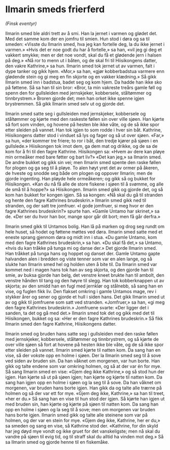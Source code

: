 # Ilmarin smeds frierferd

_(Finsk eventyr)_

Ilmarin smed ble aldri trett av å smi. Han la jernet i varmen og glødet det. Med det samme kom der en jomfru til smien. Hun stod i døra og sa til smeden: «Visste du Ilmarin smed, hva jeg kan fortelle deg, la du ikke jernet i varmen.» «Hvis det er noe godt du har å fortelle,» sa han, «vil jeg gi deg et vakkert smykke; men er det noe vondt, skal du få et glødende jern i halsen på deg.» «Nå ror to menn ut i båten, og de skal fri til Hiisikongens datter, den vakre Kathrine,» sa hun. Ilmarin smed tok jernet ut av varmen, falt i dype tanker og gikk hjem. «Mor,» sa han, «gjør kobberbadstua varmere enn glødende stein og gi meg en fin skjorte og en vakker klædning.» Så gikk Ilmarin smed inn i badstua, badet seg og kom hjem. Da hadde han ikke sko på føttene. Så sa han til sin bror: «Bror, ta min vakreste treårs gamle føll og spenn den for gullsleiden med jernskjeker, kobbersele, ståltømmer og tinnbrystrem.» Broren gjorde det; men han orket ikke spenne igjen brystremmen. Så gikk Ilmarin smed selv ut og gjorde det.

Ilmarin smed satte seg i gullsleiden med jernskjeker, kobbersele og ståltømmer og kjørte med den raskeste føllen sin over ville sjøen. Han kjørte så fort som vinden, og hovene på hesten ble ikke våte, og de så ikke spor etter sleiden på vannet. Han tok igjen to som rodde i hver sin båt. Kathrine, Hiisikongens datter stod i vinduet så lys og fager og så ut over sjøen. «Far,» sa hun, «der kommer tre friere; to ror i båt, den tredje kjører på sjøen i en gullslede.» Hiisikongen tok imot dem, ga dem mat og drikke, og de sa de kom for å fri til den fagre Kathrine. Hiisikongen sa: «Hvem av dere kan pløye min ormeåker med bare føtter og bart liv?» «Det kan jeg,» sa Ilmarin smed. De andre bukket og gikk sin vei; men Ilmarin smed spente den raske føllen for plogen og ga seg til å pløye. To alen høyt yret det av ormer på åkeren, de hveste og snodde seg både om plogen og oppover Ilmarin; men de gjorde ingenting. Han pløyde hele ormeåkeren; og gikk så og bukket for Hiisikongen. «Kan du nå få alle de store fiskene i sjøen til å svømme, og alle de små til å hoppe?» sa Hiisikongen. Ilmarin smed gikk og gjorde det, og så kom han bukket for kongen igjen. Så sa kongen: «Nå skal du gå til stranden og hente den fagre Kathrines brudeskrin.» Ilmarin smed gikk ned til stranden, og der satt tre jomfruer. «I gode jomfruer, si meg hvor er den fagre Kathrines brudeskrin?» spurte han. «Gamle Untamo har skrinet,» sa de. «Der ser du hvor han bor, mange spor går dit bort; men få går derfra.»

Ilmarin smed gikk til Untamos bolig. Han lå på marken og drog seg rundt om hele huset, så hodet og føttene møttes ved døra. Ilmarin smed satte med et eneste sprang gjennom døra og midt inn i stua. «Du gamle Untamo, kom med den fagre Kathrines brudeskrin,» sa han. «Du skal få det,» sa Untamo, «hvis du kan tråkke på tunga mi og danse der.» Det gjorde Ilmarin smed. Han tråkket på tunga hans og hoppet og danset der. Gamle Untamo gapte halvanden alen i bredden og viste tenner som var en alen lange, og så slukte han Ilmarin smed hel og holden uten å bite til. Da Ilmarin smed var kommet ned i magen hans tok han av seg skjorta, og den gjorde han til smie, av buksa gjorde han belg, det venstre kneet brukte han til ambolt, den venstre hånden til tang og den høyre til slegg. Han tok kobberknappen ut av skjorta; av den smidd han en fugl med jernklør og stålnebb, så sang han en vise, og fuglen fikk liv. Den flakset omkring i gamle Untamos mage, rev i stykker årer og sener og gjorde et hull i siden hans. Det gikk Ilmarin smed ut av og gikk til jomfruene som satt ved stranden. «Jomfruer,» sa han, «gi meg den fagre Kathrines brudeskrin.» Jomfruene svarte: «Der ligger det i sanden, ta det og gå med det.» Ilmarin smed tok det og gikk med det til Hiisikongen, bukket og sa: «Her er den fagre Kathrines brudeskrin.» Så fikk Ilmarin smed den fagre Kathrine, Hiisikongens datter.

Ilmarin smed og bruden hans satte seg i gullsleiden med den raske føllen med jernskjeker, kobbersele, ståltømmer og tinnbrystrem, og så kjørte de over ville sjøen så fort at hovene på hesten ikke ble våte, og de så ikke spor etter sleiden på vannet. Ilmarin smed kjørte til natten kom. Da sang han en vise, så der vokste opp en holme i sjøen. Der la Ilmarin smed seg til å sove ved siden av bruden sin. Da han våknet om morgenen, var hun borte. Han gikk og talte endene som var omkring holmen, og så at der var én for mye. Så sang Ilmarin smed en vise: «Gjem deg ikke Kathrine,» og så stod hun der igjen. Han kjørte så ut på sjøen igjen; han kjørte og kjørte til natten kom. Da sang han igjen opp en holme i sjøen og la seg til å sove. Da han våknet om morgenen, var bruden hans borte igjen. Han gikk da og talte alle trærne på holmen og så der var ett for mye. «Gjem deg ikke, Kathrine,» sa han til treet, «her er du.» Så sang han en vise til hun stod der igjen. Så kjørte han igjen ut med bruden sin, han kjørte og kjørte på sjøen til natten kom. Da sang han opp en holme i sjøen og la seg til å sove; men om morgenen var bruden hans borte igjen. Ilmarin smed gikk og talte alle steinene som var på holmen, og der var en stein for mye. «Gjem deg ikke, Kathrine, her er du,» sa smeden og sang en vise, så Kathrine stod der. «Kathrine, for din skyld har jeg døyd mye vondt og ikke gruet for det vanskeligste; men nå skal du vandre på sjøen til evig tid, og til straff skal du alltid ha vinden mot deg.» Så sa Ilmarin smed og gjorde henne til en fiskemåke.
